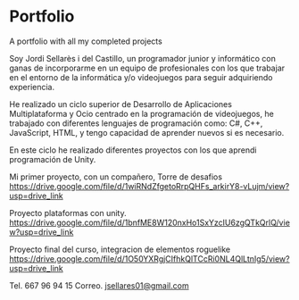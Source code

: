 # Portfolio
A portfolio with all my completed projects

Soy Jordi Sellarès i del Castillo, un programador junior y informático con ganas de incorporarme en un equipo de profesionales con los que trabajar en el entorno de la informática y/o videojuegos para seguir adquiriendo experiencia.

He realizado un ciclo superior de Desarrollo de Aplicaciones Multiplataforma y Ocio centrado en la programación de videojuegos, he trabajado con diferentes lenguajes de programación como: C#, C++, JavaScript, HTML, y tengo capacidad de aprender nuevos si es necesario.

En este ciclo he realizado diferentes proyectos con los que aprendi programación de Unity.

Mi primer proyecto, con un compañero, Torre de desafios
https://drive.google.com/file/d/1wiRNdZfgetoRrpQHFs_arkirY8-vLujm/view?usp=drive_link

Proyecto plataformas con unity.
https://drive.google.com/file/d/1bnfME8W120nxHo1SxYzcIU6zgQTkQrlQ/view?usp=drive_link

Proyecto final del curso, integracion de elementos roguelike
https://drive.google.com/file/d/1O50YXRgjCIfhkQlTCcRi0NL4QlLtnIg5/view?usp=drive_link


Tel. 667 96 94 15
Correo. jsellares01@gmail.com
